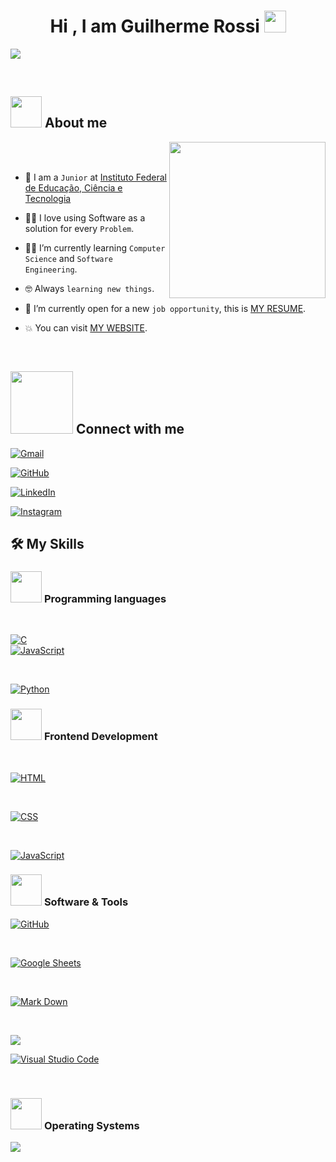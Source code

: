 <h1  align="center">Hi , I am Guilherme Rossi <img  src="https://media.giphy.com/media/hvRJCLFzcasrR4ia7z/giphy.gif"  width="35"></h1>

<p  align="center">

<a  href="https://github.com/Guilherme-P-Rossi"><img  src="https://readme-typing-svg.herokuapp.com?font=Fira+Code&pause=1000&width=435&lines=Front-End+Developer"></a>

  
<br>

  

<p  align="center">



## <picture><img src = "https://github.com/7oSkaaa/7oSkaaa/blob/main/Images/about_me.gif?raw=true"  width = 50px></picture> About me

  

<picture>  <img  align="right"  src="https://github.com/7oSkaaa/7oSkaaa/blob/main/Images/Right_Side.gif?raw=true"  width = 250px></picture>

  

<br><br>

  

- :school: I am a `Junior` at [Instituto Federal de Educação, Ciência e Tecnologia](https://brt.ifsp.edu.br/)

- :technologist: I love using Software as a solution for every `Problem`.

- :student: I’m currently learning `Computer Science` and `Software Engineering`.

- :nerd_face: Always `learning new things`.

- :thinking: I’m currently open for a new `job opportunity`, this is [MY RESUME](https://www.linkedin.com/in/guilhermeprossi).

- :boom: You can visit [MY WEBSITE](https://github.com/Guilherme-P-Rossi).

<br>
  

## <picture>  <img src="https://github.com/7oSkaaa/7oSkaaa/blob/main/Images/Connect-with-me.gif?raw=true"  width="100px">  </picture> Connect with me

<p  align="center">

<a  href="mailto:guilhermerossi59@gmail.com"><img  src="https://img.shields.io/badge/gmail-%23EA4335.svg?style=plastic&logo=gmail&logoColor=white"  alt="Gmail"/></a>

<a  href="https://github.com/Guilherme-P-Rossi"><img  src="https://img.shields.io/badge/github-%23181717.svg?style=plastic&logo=github&logoColor=white"  alt="GitHub"/></a>

<a  href="https://www.linkedin.com/in/guilhermeprossi"><img  src="https://img.shields.io/badge/linkedin-%230A66C2.svg?style=plastic&logo=linkedin&logoColor=white"  alt="LinkedIn"/></a>

<a  href="https://www.instagram.com/guiprossi.https/?next=%2F"><img  src="https://img.shields.io/badge/instagram-%23E4405F.svg?style=plastic&logo=instagram&logoColor=white"  alt="Instagram"/></a>


</p>

  
  
  

## 🛠️ My Skills

  

### <picture>  <img src = "https://github.com/7oSkaaa/7oSkaaa/blob/main/Images/Programming_Languages.gif?raw=true"  width = 50px>  </picture> Programming languages

  

<p  align="center">

&emsp;

<a  href="https://www.cprogramming.com/"  target="_blank">

<img  alt="C"  src="https://img.shields.io/badge/C%20-%232370ED.svg?style=plastic&logo=c&logoColor=white">

</a>

<br>

<a  href="https://developer.mozilla.org/en-US/docs/Web/JavaScript"  target="_blank">

<img  alt="JavaScript"  src="https://img.shields.io/badge/JavaScript%20-%23F7DF1E.svg?style=plastic&logo=javascript&logoColor=black">

</a>

</a>

&emsp;

<a  href="https://www.python.org"  target="_blank">

<img  alt="Python"  src="https://img.shields.io/badge/Python%20-%2314354C.svg?style=plastic&logo=python&logoColor=white">

</a>

</p>

  

### <picture>  <img src = "https://github.com/7oSkaaa/7oSkaaa/blob/main/Images/Front_End.gif?raw=true"  width = 50px>  </picture> Frontend Development

<p  align="center">

&emsp;

<a  href="https://www.w3.org/html/"  target="_blank">

<img  alt="HTML"  src="https://img.shields.io/badge/HTML5%20-%23E34F26.svg?style=plastic&logo=html5&logoColor=white">

</a>

&emsp;

<a  href="https://www.w3schools.com/css/"  target="_blank">

<img  alt="CSS"  src="https://img.shields.io/badge/CSS%20-%231572B6.svg?style=plastic&logo=css3&logoColor=white">

</a>

&emsp;

<a  href="https://developer.mozilla.org/en-US/docs/Web/JavaScript"  target="_blank">

<img  alt="JavaScript"  src="https://img.shields.io/badge/JavaScript%20-%23F7DF1E.svg?style=plastic&logo=javascript&logoColor=black">

</a>

</p>

  

### <picture>  <img src = "https://github.com/7oSkaaa/7oSkaaa/blob/main/Images/Software_Tools.gif?raw=true"  width = 50px>  </picture> Software & Tools


<a  href="#"><img  alt="GitHub"  src="https://img.shields.io/badge/github-%23181717.svg?style=plastic&logo=github&logoColor=white"></a>

&emsp;

<a  href="#"><img  alt="Google Sheets"  src="https://img.shields.io/badge/Google%20Sheets%20-%2334A853.svg?style=plastic&logo=google%20sheets&logoColor=white"></a>

&emsp;

<a  href="#"><img  alt="Mark Down"  src="https://img.shields.io/badge/Markdown-000000?style=plastic&logo=markdown&logoColor=white"></a>

&emsp;

<a  href="#"><img  src="https://img.shields.io/badge/mysql-%234479A1.svg?&style=plastic&logo=mysql&logoColor=white"/></a>

</p>


<a  href="#"><img  alt="Visual Studio Code"  src="https://img.shields.io/badge/Visual%20Studio%20Code-0078d7.svg?style=plastic&logo=visual-studio-code&logoColor=white"></a>

&emsp;
 



### <picture>  <img src = "https://github.com/7oSkaaa/7oSkaaa/blob/main/Images/OS.gif?raw=true"  width = 50px>  </picture> Operating Systems


<a  href="#"><img  src="https://img.shields.io/badge/Windows-0078D6?style=plastic&logo=windows&logoColor=white"></a>
